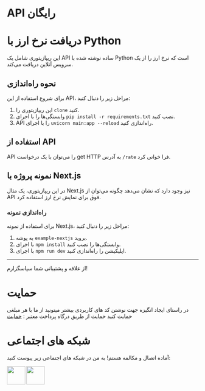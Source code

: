 # API رایگان
# دریافت نرخ ارز با Python

این ریپازیتوری شامل یک API ساده نوشته شده با Python است که نرخ ارز را از یک سرویس آنلاین دریافت می‌کند.

## نحوه راه‌اندازی

برای شروع استفاده از این API، مراحل زیر را دنبال کنید:

1. این ریپازیتوری را `clone` کنید.
2. وابستگی‌ها را با اجرای `pip install -r requirements.txt` نصب کنید.
3. API را با اجرای `uvicorn main:app --reload` راه‌اندازی کنید.

## استفاده از API

API را می‌توان با یک درخواست get HTTP به آدرس `/rate` فرا خوانی کرد.

## نمونه پروژه با Next.js

در این ریپازیتوری، یک مثال Next.js نیز وجود دارد که نشان می‌دهد چگونه می‌توان از API فوق برای نمایش نرخ ارز استفاده کرد.

### راه‌اندازی نمونه

برای استفاده از نمونه Next.js، مراحل زیر را دنبال کنید:

1. به پوشه‌ `example-nextjs` بروید.
2. با اجرای `npm install` وابستگی‌ها را نصب کنید.
3. با اجرای `npm run dev` اپلیکیشن را راه‌اندازی کنید.

---

از علاقه و پشتیبانی شما سپاسگزارم!
# حمایت
در راستای ایجاد انگیزه جهت نوشتن کد های کاربردی بیشتر میتونید از ما با هر مبلغی حمایت کنید
حمایت از طریق درگاه پرداخت معتبر :
<a href="https://nextpay.org/nx/page/diBymeacafee"><span style="color: 'green'">حمایت </span></a>
# شبکه های اجتماعی

آماده اتصال و مکالمه هستم! به من در شبکه های اجتماعی زیر پیوست کنید:

<a href="https://instagram.com/fullstackcoding.ir"><img src="https://upload.wikimedia.org/wikipedia/commons/a/a5/Instagram_icon.png" align="left" height="48" width="48" ></a>

<a href="https://t.me/diyakoscorpion"><img src="https://upload.wikimedia.org/wikipedia/commons/f/fd/Telegram_blue_icon.png" align="left" height="48" width="48" ></a>


